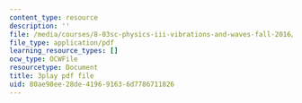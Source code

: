 ```yaml
---
content_type: resource
description: ''
file: /media/courses/8-03sc-physics-iii-vibrations-and-waves-fall-2016/80ae98ee28de419691636d7786711826_1JeBWHzrRD4.pdf
file_type: application/pdf
learning_resource_types: []
ocw_type: OCWFile
resourcetype: Document
title: 3play pdf file
uid: 80ae98ee-28de-4196-9163-6d7786711826
---
```

